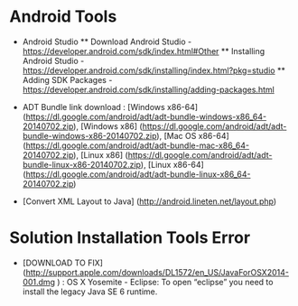 Android Tools
===========================
* Android Studio
** Download Android Studio - https://developer.android.com/sdk/index.html#Other
** Installing Android Studio - https://developer.android.com/sdk/installing/index.html?pkg=studio
** Adding SDK Packages - https://developer.android.com/sdk/installing/adding-packages.html
* ADT Bundle link download : [Windows x86-64] (https://dl.google.com/android/adt/adt-bundle-windows-x86_64-20140702.zip), [Windows x86] (https://dl.google.com/android/adt/adt-bundle-windows-x86-20140702.zip), [Mac OS x86-64] (https://dl.google.com/android/adt/adt-bundle-mac-x86_64-20140702.zip), [Linux x86] (https://dl.google.com/android/adt/adt-bundle-linux-x86-20140702.zip), [Linux x86-64] (https://dl.google.com/android/adt/adt-bundle-linux-x86_64-20140702.zip)

* [Convert XML Layout to Java] (http://android.lineten.net/layout.php)


Solution Installation Tools Error
===========================
 * [DOWNLOAD TO FIX] (http://support.apple.com/downloads/DL1572/en_US/JavaForOSX2014-001.dmg
) : OS X Yosemite - Eclipse: To open “eclipse” you need to install the legacy Java SE 6 runtime. 